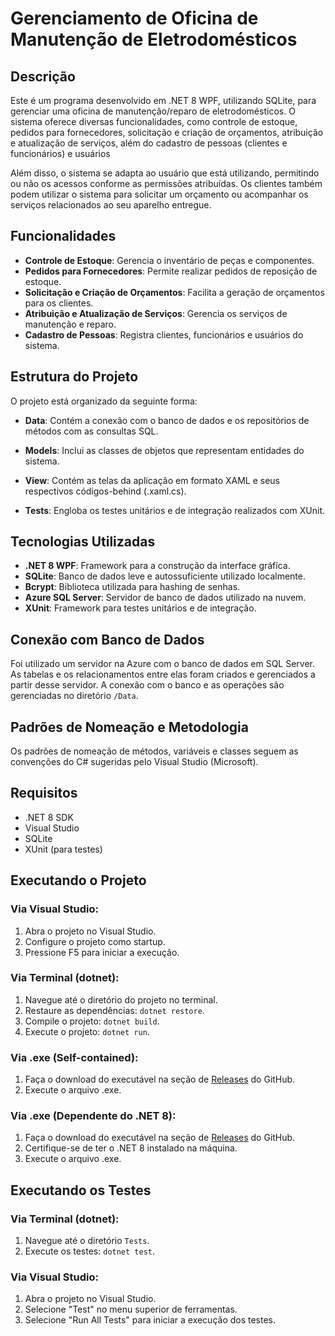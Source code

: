 # Gerenciamento de Oficina de Manutenção de Eletrodomésticos

## Descrição

Este é um programa desenvolvido em .NET 8 WPF, utilizando SQLite, para gerenciar uma oficina de manutenção/reparo de eletrodomésticos. O sistema oferece diversas funcionalidades, como controle de estoque, pedidos para fornecedores, solicitação e criação de orçamentos, atribuição e atualização de serviços, além do cadastro de pessoas (clientes e funcionários) e usuários

Além disso, o sistema se adapta ao usuário que está utilizando, permitindo ou não os acessos conforme as permissões atribuídas. Os clientes também podem utilizar o sistema para solicitar um orçamento ou acompanhar os serviços relacionados ao seu aparelho entregue.
## Funcionalidades

- **Controle de Estoque**: Gerencia o inventário de peças e componentes.
- **Pedidos para Fornecedores**: Permite realizar pedidos de reposição de estoque.
- **Solicitação e Criação de Orçamentos**: Facilita a geração de orçamentos para os clientes.
- **Atribuição e Atualização de Serviços**: Gerencia os serviços de manutenção e reparo.
- **Cadastro de Pessoas**: Registra clientes, funcionários e usuários do sistema.

## Estrutura do Projeto

O projeto está organizado da seguinte forma:

- **Data**: Contém a conexão com o banco de dados e os repositórios de métodos com as consultas SQL.

- **Models**: Inclui as classes de objetos que representam entidades do sistema.

- **View**: Contém as telas da aplicação em formato XAML e seus respectivos códigos-behind (.xaml.cs).

- **Tests**: Engloba os testes unitários e de integração realizados com XUnit.

## Tecnologias Utilizadas

- **.NET 8 WPF**: Framework para a construção da interface gráfica.
- **SQLite**: Banco de dados leve e autossuficiente utilizado localmente.
- **Bcrypt**: Biblioteca utilizada para hashing de senhas.
- **Azure SQL Server**: Servidor de banco de dados utilizado na nuvem.
- **XUnit**: Framework para testes unitários e de integração.

## Conexão com Banco de Dados

Foi utilizado um servidor na Azure com o banco de dados em SQL Server. As tabelas e os relacionamentos entre elas foram criados e gerenciados a partir desse servidor. A conexão com o banco e as operações são gerenciadas no diretório `/Data`.

## Padrões de Nomeação e Metodologia

Os padrões de nomeação de métodos, variáveis e classes seguem as convenções do C# sugeridas pelo Visual Studio (Microsoft).

## Requisitos

- .NET 8 SDK
- Visual Studio
- SQLite
- XUnit (para testes)

## Executando o Projeto

### Via Visual Studio:

1. Abra o projeto no Visual Studio.
2. Configure o projeto como startup.
3. Pressione F5 para iniciar a execução.

### Via Terminal (dotnet):

1. Navegue até o diretório do projeto no terminal.
2. Restaure as dependências: `dotnet restore`.
3. Compile o projeto: `dotnet build`.
4. Execute o projeto: `dotnet run`.

### Via .exe (Self-contained):

1. Faça o download do executável na seção de [Releases]([link_para_releases](https://github.com/medinapdr/oficina-eletrodomesticos/releases/download/beta/oficina-eletrodomesticos-x64.exe)) do GitHub.
2. Execute o arquivo .exe.

### Via .exe (Dependente do .NET 8):

1. Faça o download do executável na seção de [Releases]([link_para_releases](https://github.com/medinapdr/oficina-eletrodomesticos/releases/download/beta/oficina-eletrodomesticos-x64-.net8.exe)) do GitHub.
2. Certifique-se de ter o .NET 8 instalado na máquina.
3. Execute o arquivo .exe.

## Executando os Testes

### Via Terminal (dotnet):

1. Navegue até o diretório `Tests`.
2. Execute os testes: `dotnet test`.

### Via Visual Studio:

1. Abra o projeto no Visual Studio.
2. Selecione "Test" no menu superior de ferramentas.
3. Selecione "Run All Tests" para iniciar a execução dos testes.

